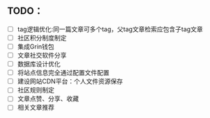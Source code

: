 ## TODO：
- [ ] tag逻辑优化:同一篇文章可多个tag，父tag文章检索应包含子tag文章
- [ ] 社区积分制度制定
- [ ] 集成Grin钱包
- [ ] 文章社交软件分享
- [ ] 数据库设计优化
- [ ] 将站点信息完全通过配置文件配置
- [ ] 建设网站CDN平台：个人文件资源保存
- [ ] 社区规则制定
- [ ] 文章点赞、分享、收藏
- [ ] 相关文章推荐